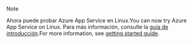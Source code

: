 > [!NOTE]
> <span data-ttu-id="2a35d-101">Ahora puede probar Azure App Service en Linux.</span><span class="sxs-lookup"><span data-stu-id="2a35d-101">You can now try Azure App Service on Linux.</span></span> <span data-ttu-id="2a35d-102">Para más información, consulte la [guía de introducción](../articles/app-service/app-service-linux-readme.md).</span><span class="sxs-lookup"><span data-stu-id="2a35d-102">For more information, see [getting started guide](../articles/app-service/app-service-linux-readme.md).</span></span>
> 
> 


